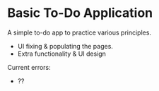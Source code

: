 # Basic To-Do Application
A simple to-do app to practice various principles. 



* UI fixing & populating the pages. 
* Extra functionality & UI design 

Current errors: 

* ?? 
